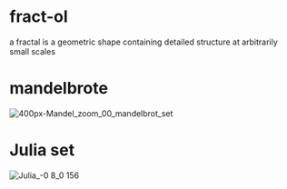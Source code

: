 # fract-ol
a fractal is a geometric shape containing detailed structure at arbitrarily small scales
  # mandelbrote
  ![400px-Mandel_zoom_00_mandelbrot_set](https://github.com/mregrag/fract-ol/assets/106615042/b1dd2fd6-44d2-450c-95d0-779049756445)
# Julia set
  ![Julia_-0 8_0 156](https://github.com/mregrag/fract-ol/assets/106615042/bd9d3cac-5558-49c7-b6ef-52e7c6c2f2f2)
